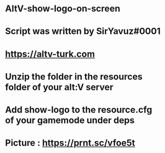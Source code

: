 # AltV-show-logo-on-screen
# Script was written by SirYavuz#0001
# https://altv-turk.com


# Unzip the folder in the resources folder of your alt:V server
# Add show-logo to the resource.cfg of your gamemode under deps

# Picture : https://prnt.sc/vfoe5t
